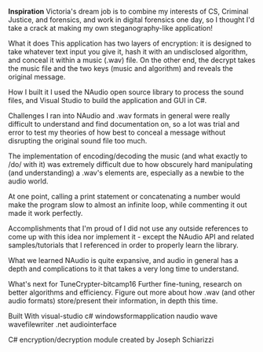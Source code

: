 **Inspiration**
Victoria's dream job is to combine my interests of CS, Criminal Justice, and forensics, and work in digital forensics one day, so I thought I'd take a crack at making my own steganography-like application!

What it does
This application has two layers of encryption: it is designed to take whatever text input you give it, hash it with an undisclosed algorithm, and conceal it within a music (.wav) file. On the other end, the decrypt takes the music file and the two keys (music and algorithm) and reveals the original message.

How I built it
I used the NAudio open source library to process the sound files, and Visual Studio to build the application and GUI in C#.

Challenges I ran into
NAudio and .wav formats in general were really difficult to understand and find documentation on, so a lot was trial and error to test my theories of how best to conceal a message without disrupting the original sound file too much.

The implementation of encoding/decoding the music (and what exactly to /do/ with it) was extremely difficult due to how obscurely hard manipulating (and understanding) a .wav's elements are, especially as a newbie to the audio world.

At one point, calling a print statement or concatenating a number would make the program slow to almost an infinite loop, while commenting it out made it work perfectly.

Accomplishments that I'm proud of
I did not use any outside references to come up with this idea nor implement it - except the NAudio API and related samples/tutorials that I referenced in order to properly learn the library.

What we learned
NAudio is quite expansive, and audio in general has a depth and complications to it that takes a very long time to understand.

What's next for TuneCrypter-bitcamp16
Further fine-tuning, research on better algorithms and efficiency. Figure out more about how .wav (and other audio formats) store/present their information, in depth this time.

Built With
visual-studio
c#
windowsformapplication
naudio
wave
wavefilewriter
.net
audiointerface

C# encryption/decryption module created by Joseph Schiarizzi
